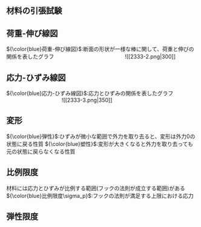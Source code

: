 ## 材料の引張試験




## 荷重-伸び線図
${\color{blue}荷重-伸び線図}$:断面の形状が一様な棒に関して、荷重と伸びの関係を表したグラフ
$\hspace{5cm}$![[2333-2.png|300]]

## 応力-ひずみ線図
${\color{blue}応力-ひずみ線図}$:応力とひずみの関係を表したグラフ
$\hspace{4cm}$![[2333-3.png|350]]

## 変形
${\color{blue}弾性}$:ひずみが微小な範囲で外力を取り去ると、変形は外力$0$の状態に戻る性質
${\color{blue}塑性}$:変形が大きくなると外力を取り去っても元の状態に戻らなくなる性質

## 比例限度
材料には応力とひずみが比例する範囲(フックの法則が成立する範囲)がある
${\color{blue}比例限度\sigma_p}$:フックの法則が満足する上限における応力

## 弾性限度






